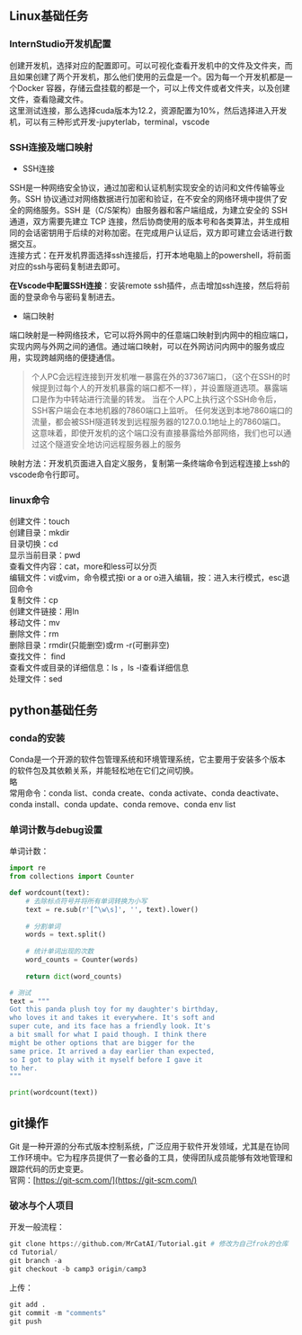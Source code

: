 

## Linux基础任务  

### InternStudio开发机配置  
创建开发机，选择对应的配置即可。可以可视化查看开发机中的文件及文件夹，而且如果创建了两个开发机，那么他们使用的云盘是一个。因为每一个开发机都是一个Docker 容器，存储云盘挂载的都是一个，可以上传文件或者文件夹，以及创建文件，查看隐藏文件。  
这里测试连接，那么选择cuda版本为12.2，资源配置为10%，然后选择进入开发机，可以有三种形式开发-jupyterlab，terminal，vscode  

### SSH连接及端口映射  
- SSH连接  

SSH是一种网络安全协议，通过加密和认证机制实现安全的访问和文件传输等业务。SSH 协议通过对网络数据进行加密和验证，在不安全的网络环境中提供了安全的网络服务。SSH 是（C/S架构）由服务器和客户端组成，为建立安全的 SSH 通道，双方需要先建立 TCP 连接，然后协商使用的版本号和各类算法，并生成相同的会话密钥用于后续的对称加密。在完成用户认证后，双方即可建立会话进行数据交互。  
连接方式：在开发机界面选择ssh连接后，打开本地电脑上的powershell，将前面对应的ssh与密码复制进去即可。  

**在Vscode中配置SSH连接**：安装remote ssh插件，点击增加ssh连接，然后将前面的登录命令与密码复制进去。  

- 端口映射  

端口映射是一种网络技术，它可以将外网中的任意端口映射到内网中的相应端口，实现内网与外网之间的通信。通过端口映射，可以在外网访问内网中的服务或应用，实现跨越网络的便捷通信。  
> 个人PC会远程连接到开发机唯一暴露在外的37367端口，（这个在SSH的时候提到过每个人的开发机暴露的端口都不一样），并设置隧道选项。暴露端口是作为中转站进行流量的转发。 
> 当在个人PC上执行这个SSH命令后，SSH客户端会在本地机器的7860端口上监听。 
> 任何发送到本地7860端口的流量，都会被SSH隧道转发到远程服务器的127.0.0.1地址上的7860端口。 
> 这意味着，即使开发机的这个端口没有直接暴露给外部网络，我们也可以通过这个隧道安全地访问远程服务器上的服务  

映射方法：开发机页面进入自定义服务，复制第一条终端命令到远程连接上ssh的vscode命令行即可。  

### linux命令  

创建文件：touch  
创建目录：mkdir  
目录切换：cd  
显示当前目录：pwd  
查看文件内容：cat，more和less可以分页  
编辑文件：vi或vim，命令模式按i or a or o进入编辑，按：进入末行模式，esc退回命令    
复制文件：cp  
创建文件链接：用ln  
移动文件：mv  
删除文件：rm  
删除目录：rmdir(只能删空)或rm -r(可删非空)  
查找文件： find  
查看文件或目录的详细信息：ls ，ls -l查看详细信息  
处理文件：sed  

## python基础任务  

### conda的安装  

Conda是一个开源的软件包管理系统和环境管理系统，它主要用于安装多个版本的软件包及其依赖关系，并能轻松地在它们之间切换。  
略  
常用命令：conda list、conda create、conda activate、conda deactivate、conda install、conda update、conda remove、conda env list  

### 单词计数与debug设置  

单词计数：  
```python  
import re
from collections import Counter

def wordcount(text):
    # 去除标点符号并将所有单词转换为小写
    text = re.sub(r'[^\w\s]', '', text).lower()
    
    # 分割单词
    words = text.split()
    
    # 统计单词出现的次数
    word_counts = Counter(words)
    
    return dict(word_counts)

# 测试
text = """
Got this panda plush toy for my daughter's birthday,
who loves it and takes it everywhere. It's soft and
super cute, and its face has a friendly look. It's
a bit small for what I paid though. I think there
might be other options that are bigger for the
same price. It arrived a day earlier than expected,
so I got to play with it myself before I gave it
to her.
"""

print(wordcount(text))
```  

## git操作  

Git 是一种开源的分布式版本控制系统，广泛应用于软件开发领域，尤其是在协同工作环境中。它为程序员提供了一套必备的工具，使得团队成员能够有效地管理和跟踪代码的历史变更。  
官网：[https://git-scm.com/](https://git-scm.com/)  

### 破冰与个人项目  

开发一般流程：  
```python  
git clone https://github.com/MrCatAI/Tutorial.git # 修改为自己frok的仓库
cd Tutorial/
git branch -a
git checkout -b camp3 origin/camp3  
```  

上传：  
```python  
git add .  
git commit -m "comments"  
git push  
```  




